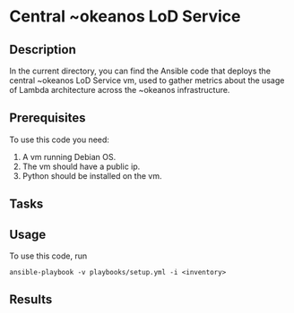 # Central ~okeanos LoD Service

## Description
In the current directory, you can find the Ansible code that deploys the central ~okeanos LoD
Service vm, used to gather metrics about the usage of Lambda architecture across the ~okeanos
infrastructure.

## Prerequisites
To use this code you need:

1. A vm running Debian OS.
2. The vm should have a public ip.
3. Python should be installed on the vm.

## Tasks
<!-- ;TODO: to be written, when the ansible playbook is completed. -->

## Usage
To use this code, run

`ansible-playbook -v playbooks/setup.yml -i <inventory>`

## Results

<!-- ;TODO: to be written, when the ansible playbook is completed. -->
